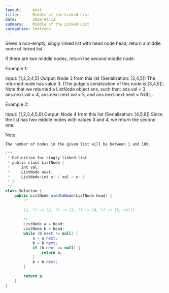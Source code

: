 ```yaml
---
layout:     post
title:      Middle of the Linked List
date:       2020-04-12
summary:    Middle of the Linked List
categories: leetcode
---
```


Given a non-empty, singly linked list with head node head, return a middle node of linked list.

If there are two middle nodes, return the second middle node.

 

Example 1:

Input: [1,2,3,4,5]
Output: Node 3 from this list (Serialization: [3,4,5])
The returned node has value 3.  (The judge's serialization of this node is [3,4,5]).
Note that we returned a ListNode object ans, such that:
ans.val = 3, ans.next.val = 4, ans.next.next.val = 5, and ans.next.next.next = NULL.

Example 2:

Input: [1,2,3,4,5,6]
Output: Node 4 from this list (Serialization: [4,5,6])
Since the list has two middle nodes with values 3 and 4, we return the second one.


Note:

    The number of nodes in the given list will be between 1 and 100.


```java
/**
 * Definition for singly-linked list.
 * public class ListNode {
 *     int val;
 *     ListNode next;
 *     ListNode(int x) { val = x; }
 * }
 */
class Solution {
    public ListNode middleNode(ListNode head) {
        /*
        
        (1, *) -> (2, *) -> (3, *) -> (4, *) -> (5, null)
        
        */
        ListNode a = head;
        ListNode b = head;
        while (b.next != null) { 
            a = a.next;       
            b = b.next;
            if (b.next == null) {
                return a;
            }
            b = b.next;
        }
        
        return a;
    }
}
```
